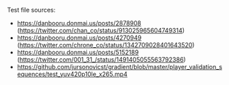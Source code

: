 Test file sources:

* https://danbooru.donmai.us/posts/2878908 (https://twitter.com/chan_co/status/913025965604749314)
* https://danbooru.donmai.us/posts/4270949 (https://twitter.com/chrone_co/status/1342709028401643520)
* https://danbooru.donmai.us/posts/5152189 (https://twitter.com/001_31_/status/1491405055563792386)
* https://github.com/jursonovicst/gradient/blob/master/player_validation_sequences/test_yuv420p10le_x265.mp4
